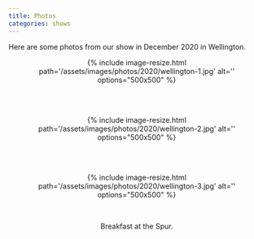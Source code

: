```yaml
---
title: Photos
categories: shows
---
```


Here are some photos from our show in December 2020 in Wellington.

<div align="center">

{% include image-resize.html
    path='/assets/images/photos/2020/wellington-1.jpg'
    alt=''
    options="500x500"
%}

<br>
<br>

{% include image-resize.html
    path='/assets/images/photos/2020/wellington-2.jpg'
    alt=''
    options="500x500"
%}

<br>
<br>

{% include image-resize.html
    path='/assets/images/photos/2020/wellington-3.jpg'
    alt=''
    options="500x500"
%}

<br>

Breakfast at the Spur.

</div>
